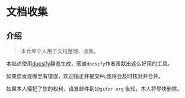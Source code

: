# 文档收集

## 介绍

> 本仓库个人用于文档整理、收集。

本站点使用[docsify](https://github.com/QingWei-Li/docsify)静态生成，感谢`docsify`作者贡献出这么好用的工具。


如果您发现哪里有错误，欢迎指正并提交`PR`,我将会及时核对并合并。


如果本人侵犯了您的权利，请发邮件到`1@gitor.org` 告知，本人将尽快删除。



